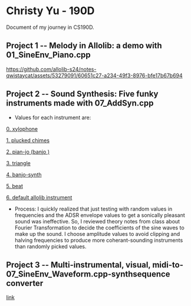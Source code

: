 # Christy Yu - 190D

Document of my journey in CS190D.

## Project 1 -- Melody in Allolib: a demo with 01_SineEnv_Piano.cpp
https://github.com/allolib-s24/notes-qwistaycat/assets/53279091/60651c27-a234-49f3-8976-bfe17b67b694
## Project 2 -- Sound Synthesis: Five funky instruments made with 07_AddSyn.cpp
- Values for each instrument are:

[0. xylophone](allolib_playground/tutorials/synthesis/bin/AddSyn-data/0.preset)

[1. plucked chimes](myLib/README.md)

[2. pian-jo (banjo )](myLib/README.md)

[3. triangle](myLib/README.md)

[4. banjo-synth](myLib/README.md)

[5. beat](myLib/README.md)

[6. default allolib instrument](myLib/README.md)

- Process: I quickly realized that just testing with random values in frequencies and the ADSR envelope values to get a sonically pleasant sound was ineffective. So, I reviewed theory notes from class about Fourier Transformation to decide the coefficients of the sine waves to make up the sound. I choose amplitude values to avoid clipping and halving frequencies to produce more coherant-sounding instruments than randomly picked values.

## Project 3 -- Multi-instrumental, visual, midi-to-07_SineEnv_Waveform.cpp-synthsequence converter
[link]()
